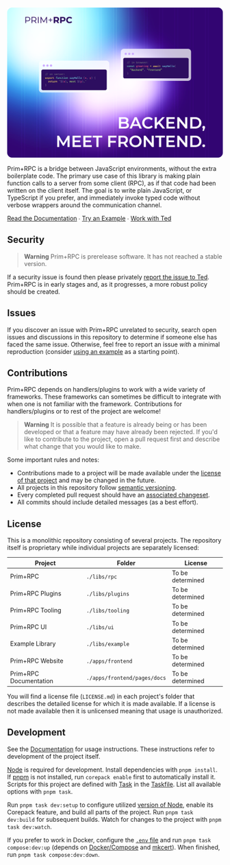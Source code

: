 ![Prim+RPC. Pictured are two very short JavaScript files: a simple function on the server-side and a call to that function on the client-side. Tagline: "Backend, meet Frontend"](./misc/docs-screenshot.png)

Prim+RPC is a bridge between JavaScript environments, without the extra boilerplate code. The primary use case of this
library is making plain function calls to a server from some client (RPC), as if that code had been written on the
client itself. The goal is to write plain JavaScript, or TypeScript if you prefer, and immediately invoke typed code
without verbose wrappers around the communication channel.

[Read the Documentation](https://prim.doseofted.com/) ∙ [Try an Example](https://github.com/doseofted/prim-rpc-examples)
∙ [Work with Ted](https://doseofted.com/)

## Security

> **Warning** Prim+RPC is prerelease software. It has not reached a stable version.

If a security issue is found then please privately [report the issue to Ted](mailto:ted@doseofted.com). Prim+RPC is in
early stages and, as it progresses, a more robust policy should be created.

## Issues

If you discover an issue with Prim+RPC unrelated to security, search open issues and discussions in this repository to
determine if someone else has faced the same issue. Otherwise, feel free to report an issue _with_ a minimal
reproduction (consider [using an example](https://github.com/doseofted/prim-rpc-examples) as a starting point).

## Contributions

Prim+RPC depends on handlers/plugins to work with a wide variety of frameworks. These frameworks can sometimes be
difficult to integrate with when one is not familiar with the framework. Contributions for handlers/plugins or to rest
of the project are welcome!

> **Warning** It is possible that a feature is already being or has been developed or that a feature may have already
> been rejected. If you'd like to contribute to the project, open a pull request first and describe what change that you
> would like to make.

Some important rules and notes:

- Contributions made to a project will be made available under the [license of that project](#license) and may be
  changed in the future.
- All projects in this repository follow [semantic versioning](https://semver.org/).
- Every completed pull request should have an
  [associated changeset](https://github.com/changesets/changesets/blob/main/docs/adding-a-changeset.md).
- All commits should include detailed messages (as a best effort).

## License

This is a monolithic repository consisting of several projects. The repository itself is proprietary while individual
projects are separately licensed:

| Project                | Folder                       | License          |
| ---------------------- | ---------------------------- | ---------------- |
| Prim+RPC               | `./libs/rpc`                 | To be determined |
| Prim+RPC Plugins       | `./libs/plugins`             | To be determined |
| Prim+RPC Tooling       | `./libs/tooling`             | To be determined |
| Prim+RPC UI            | `./libs/ui`                  | To be determined |
| Example Library        | `./libs/example`             | To be determined |
| Prim+RPC Website       | `./apps/frontend`            | To be determined |
| Prim+RPC Documentation | `./apps/frontend/pages/docs` | To be determined |

You will find a license file (`LICENSE.md`) in each project's folder that describes the detailed license for which it is
made available. If a license is not made available then it is unlicensed meaning that usage is unauthorized.

## Development

See the [Documentation](https://prim.doseofted.com/) for usage instructions. These instructions refer to development of
the project itself.

[Node](https://nodejs.org/) is required for development. Install dependencies with `pnpm install`. If
[pnpm](https://pnpm.io/) is not installed, run `corepack enable` first to automatically install it. Scripts for this
project are defined with [Task](https://taskfile.dev/) in the [Taskfile](./Taskfile.yml). List all available options
with `pnpm task`.

Run `pnpm task dev:setup` to configure utilized [version of Node](./.nvmrc), enable its Corepack feature, and build all
parts of the project. Run `pnpm task dev:build` for subsequent builds. Watch for changes to the project with
`pnpm task dev:watch`.

If you prefer to work in Docker, configure the [`.env` file](./.env.example) and run `pnpm task compose:dev:up` (depends
on [Docker/Compose](https://docs.docker.com/get-docker/) and [mkcert](https://github.com/FiloSottile/mkcert)). When
finished, run `pnpm task compose:dev:down`.
